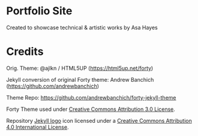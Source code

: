 # Portfolio Site

Created to showcase technical & artistic works by Asa Hayes


# Credits
Orig. Theme: @ajlkn / HTML5UP (https://html5up.net/forty)

Jekyll conversion of original Forty theme: Andrew Banchich (https://github.com/andrewbanchich)

Theme Repo: https://github.com/andrewbanchich/forty-jekyll-theme

Forty Theme used under [Creative Commons Attribution 3.0 License](https://html5up.net/license).

Repository [Jekyll logo](https://github.com/jekyll/brand) icon licensed under a [Creative Commons Attribution 4.0 International License](http://choosealicense.com/licenses/cc-by-4.0/).
